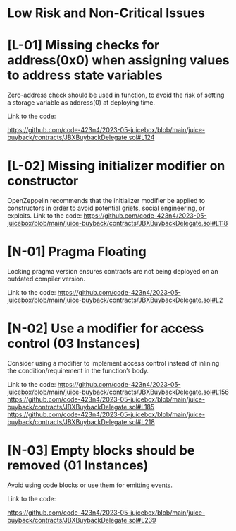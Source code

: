 
# Low Risk and Non-Critical Issues

# [L-01] Missing checks for address(0x0) when assigning values to address state variables 

Zero-address check should be used in function, to avoid the risk of setting a storage variable as address(0) at deploying time.

Link to the code:

https://github.com/code-423n4/2023-05-juicebox/blob/main/juice-buyback/contracts/JBXBuybackDelegate.sol#L124


# [L-02] Missing initializer modifier on constructor

OpenZeppelin recommends that the initializer modifier be applied to constructors in order to avoid potential griefs, social engineering, or exploits. 
Link to the code:
https://github.com/code-423n4/2023-05-juicebox/blob/main/juice-buyback/contracts/JBXBuybackDelegate.sol#L118



# [N-01] Pragma Floating
Locking pragma version ensures contracts are not being deployed on an outdated compiler version.

Link to the code:
https://github.com/code-423n4/2023-05-juicebox/blob/main/juice-buyback/contracts/JBXBuybackDelegate.sol#L2



# [N-02] Use a modifier for access control (03 Instances)

Consider using a modifier to implement access control instead of inlining the condition/requirement in the function’s body.

Link to the code:
https://github.com/code-423n4/2023-05-juicebox/blob/main/juice-buyback/contracts/JBXBuybackDelegate.sol#L156
https://github.com/code-423n4/2023-05-juicebox/blob/main/juice-buyback/contracts/JBXBuybackDelegate.sol#L185
https://github.com/code-423n4/2023-05-juicebox/blob/main/juice-buyback/contracts/JBXBuybackDelegate.sol#L218

# [N-03] Empty blocks should be removed (01 Instances)

Avoid using code blocks or use them for emitting events.

Link to the code:

https://github.com/code-423n4/2023-05-juicebox/blob/main/juice-buyback/contracts/JBXBuybackDelegate.sol#L239
